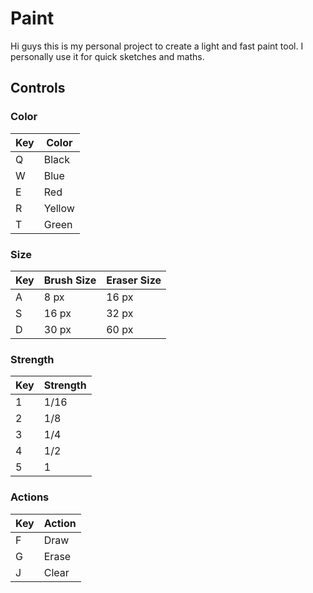 # Paint
Hi guys this is my personal project to create a light and fast paint tool. I personally use it for quick sketches and maths.
## Controls
### Color
|Key|Color |
|---|------|
|Q  |Black |
|W  |Blue  |
|E  |Red   |
|R  |Yellow|
|T  |Green |
### Size
|Key |Brush Size|Eraser Size|
|----|----------|-----------|
|A   |8 px      |16 px      |
|S   |16 px     |32 px      |
|D   |30 px     |60 px      |
### Strength
|Key |Strength|
|----|--------|
|1   |1/16    |
|2   |1/8     |
|3   |1/4     |
|4   |1/2     |
|5   |1       |
### Actions
|Key|Action|
|---|------|
|F  |Draw  |
|G  |Erase |
|J  |Clear |